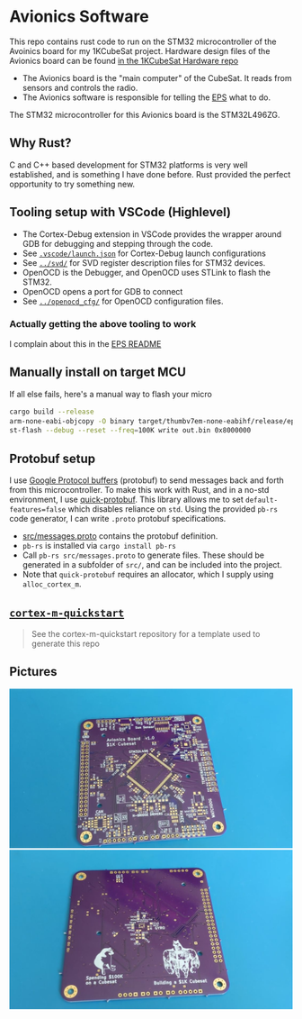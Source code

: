 # Avionics Software

This repo contains rust code to run on the STM32 microcontroller of the Avoinics board for my 1KCubeSat project. Hardware design files of the Avionics board can be found [in the 1KCubeSat Hardware repo](https://github.com/rgw3d/1KCubeSat_Hardware/tree/master/avionics_board)

- The Avionics board is the "main computer" of the CubeSat. It reads from sensors and controls the radio.
- The Avionics software is responsible for telling the [EPS](../eps) what to do.

The STM32 microcontroller for this Avionics board is the STM32L496ZG.

## Why Rust?

C and C++ based development for STM32 platforms is very well established, and is something I have done before. Rust provided the perfect opportunity to try something new.

## Tooling setup with VSCode (Highlevel)

- The Cortex-Debug extension in VSCode provides the wrapper around GDB for debugging and stepping through the code.
- See [`.vscode/launch.json`](.vscode/launch.json) for Cortex-Debug launch configurations
- See [`../svd/`](../svd/README.md) for SVD register description files for STM32 devices.
- OpenOCD is the Debugger, and OpenOCD uses STLink to flash the STM32.
- OpenOCD opens a port for GDB to connect
- See [`../openocd_cfg/`](../openocd_cfg/README.md) for OpenOCD configuration files.

### Actually getting the above tooling to work

I complain about this in the [EPS README](../eps)

## Manually install on target MCU

If all else fails, here's a manual way to flash your micro

```bash
cargo build --release
arm-none-eabi-objcopy -O binary target/thumbv7em-none-eabihf/release/eps out.bin
st-flash --debug --reset --freq=100K write out.bin 0x8000000
```

## Protobuf setup

I use [Google Protocol buffers](https://developers.google.com/protocol-buffers/) (protobuf) to send messages back and forth from this microcontroller.
To make this work with Rust, and in a no-std environment, I use [quick-protobuf](https://github.com/tafia/quick-protobuf). This library allows me to set `default-features=false` which disables reliance on `std`. Using the provided `pb-rs` code generator, I can write `.proto` protobuf specifications.

- [src/messages.proto](src/messages.proto) contains the protobuf definition.
- `pb-rs` is installed via `cargo install pb-rs`
- Call `pb-rs src/messages.proto` to generate files. These should be generated in a subfolder of `src/`, and can be included into the project.
- Note that `quick-protobuf` requires an allocator, which I supply using `alloc_cortex_m`.

## [`cortex-m-quickstart`](https://github.com/rust-embedded/cortex-m-quickstart)

> See the cortex-m-quickstart repository for a template used to generate this repo

## Pictures

![Avionics Board front](../pictures/avi_front.jpg)
![Avionics Board back](../pictures/avi_back.jpg)

